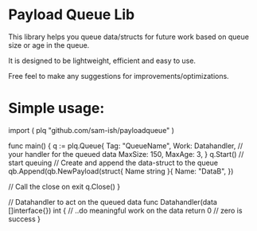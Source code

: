 # Payload Queue Lib
This library helps you queue data/structs for future work based on queue size or age in the queue.

It is designed to be lightweight, efficient and easy to use.

Free feel to make any suggestions for improvements/optimizations.

# Simple usage: 
import (
	plq "github.com/sam-ish/payloadqueue"
)

func main() {
	q := plq.Queue{
		Tag:       "QueueName",
		Work:      Datahandler, // your handler for the queued data
		MaxSize:   150,
		MaxAge:    3,
	}
	q.Start() // start queuing
  // Create and append the data-struct to the queue
  qb.Append(qb.NewPayload(struct{
				Name string
			}{
				Name: "DataB",
			})

   // Call the close on exit
   q.Close()
}

// Datahandler to act on the queued data
func Datahandler(data []interface{}) int {
	// ..do meaningful work on the data
	return 0 // zero is success
}
